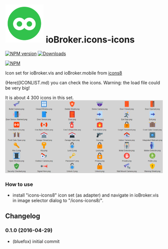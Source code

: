 ![Logo](admin/icons8.png)
ioBroker.icons-icons
=================
[![NPM version](http://img.shields.io/npm/v/iobroker.icons-icons8.svg)](https://www.npmjs.com/package/iobroker.icons-icons8)
[![Downloads](https://img.shields.io/npm/dm/iobroker.icons-icons8.svg)](https://www.npmjs.com/package/iobroker.icons-icons8)

[![NPM](https://nodei.co/npm/iobroker.icons-icons8.png?downloads=true)](https://nodei.co/npm/iobroker.icons-icons8/)

Icon set for ioBroker.vis and ioBroker.mobile from [icons8](https://icons8.com)

(Here)[ICONLIST.md) you can check the icons. Warning: the load file could be very big!

It is about 4 300 icons in this set.
![Example](img/example.png)

### How to use
- install "icons-icons8" icon set (as adapter) and navigate in ioBroker.vis in image selector dialog to "/icons-icons8/".

## Changelog
### 0.1.0 (2016-04-29)
* (bluefox) initial commit


